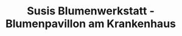 ---
title: "Susis Blumenwerkstatt - Blumenpavillon am Krankenhaus"
url: /borna/susis-blumenwerkstatt-blumenpavillon-am-krankenhaus/
shop: Blumen
---